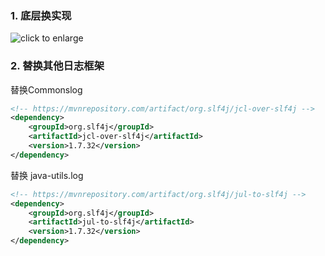 ### 1. 底层换实现

![click to enlarge](https://wx3.sinaimg.cn/mw2000/008tBfLHly1h3a7liq0zmj30w00hoqdq.jpg)

### 2.  替换其他日志框架

替换Commonslog

```xml
<!-- https://mvnrepository.com/artifact/org.slf4j/jcl-over-slf4j -->
<dependency>
    <groupId>org.slf4j</groupId>
    <artifactId>jcl-over-slf4j</artifactId>
    <version>1.7.32</version>
</dependency>
```

替换 java-utils.log

```xml
<!-- https://mvnrepository.com/artifact/org.slf4j/jul-to-slf4j -->
<dependency>
    <groupId>org.slf4j</groupId>
    <artifactId>jul-to-slf4j</artifactId>
    <version>1.7.32</version>
</dependency>
```
